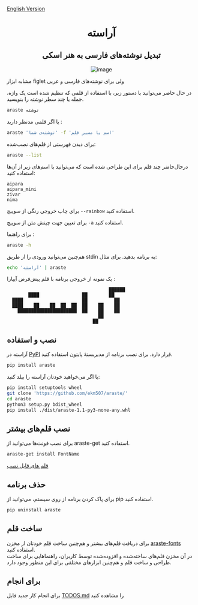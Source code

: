 [English Version](./README_EN.md)

<div align="center">
  <h1> آراسته </h1>
  <h2> تبدیل نوشته‌های فارسی به هنر اسکی </h2>

![image](https://user-images.githubusercontent.com/85228025/178108748-21a4bae4-8e2e-46e1-966d-b98cbd56187f.png)

</div>


مشابه ابزار figlet ولی برای نوشته‌های فارسی و عربی


در حال حاضر می‌توانید با دستور زیر، با استفاده از قلمی که تنظیم شده است یک واژه، جمله یا چند سطر نوشته را بنویسید.  

```bash
araste ‌نوشته
```
یا اگر قلمی مدنظر دارید :
```bash
araste 'نوشته‌ی شما' -f 'اسم یا مسیر قلم'
```

برای دیدن فهرستی از قلم‌های نصب‌شده:

```bash
araste --list
```

درحال‌حاضر چند قلم برای این طراحی شده است که می‌توانید با اسم‌های زیر از آن‌ها استفاده کنید:
```
aipara
aipara_mini
zivar
nima
```

برای چاپ خروجی رنگی از سوییچ `--rainbow` استفاده کنید.

برای تعیین جهت چینش متن از سوییچ `-a` استفاده کنید.

برای راهنما :
```bash
araste -h
```

هم‌چنین می‌توانید ورودی را از طریق stdin به برنامه بدهید. برای مثال:

```bash
echo 'آراسته' | araste
```

یک نمونه از خروجی برنامه با قلم پیش‌فرض آیپارا :
```
                                      ██████
        ████                ██        ██
  ████                      ██          ██
  ████    ██    ██  ██  ██  ██    ██    ██
    ██████████████████████  ██    ██    ██
                                  ██
                                ██
```
## نصب و استفاده

آراسته در [PyPI](https://pypi.org/project/araste/) قرار دارد. برای نصب برنامه از مدیربستهٔ پایتون استفاده کنید.

````bash
pip install araste
````

یا اگر می‌خواهید خودتان آراسته را بیلد کنید:

```bash
pip install setuptools wheel
git clone 'https://github.com/ekm507/araste/'
cd araste
python3 setup.py bdist_wheel
pip install ./dist/araste-1.1-py3-none-any.whl
```

## نصب قلم‌های بیشتر
برای نصب فونت‌ها می‌توانید از araste-get استفاده کنید.
````bash
araste-get install FontName
````
[قلم های قابل نصب](https://github.com/ekm507/araste-fonts/blob/main/Fonts.md)

## حذف برنامه
برای پاک کردن برنامه از روی سیستم، می‌توانید از pip استفاده کنید.

````bash
pip uninstall araste
````

## ساخت قلم

برای دریافت قلم‌های بیشتر و هم‌چنین ساخت قلم خودتان از مخزن [araste-fonts](https://github.com/ekm507/araste-fonts) استفاده کنید.  
در آن مخزن قلم‌های ساخته‌شده و افزوده‌شده توسط کاربران، راهنماهایی برای ساخت طراحی و ساخت قلم و هم‌چنین ابزارهای مختلفی برای این منظور وجود دارد.

## برای انجام
برای انجام کار جدید فایل [TODOS.md](https://github.com/ekm507/araste/blob/main/TODOS.md) را مشاهده کنید
